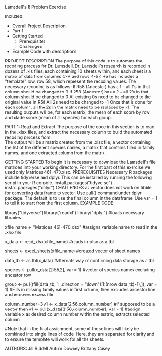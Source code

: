 Lamsdell's R Problem Exercise 

Included:
- Overall Project Description
- Part 1
- Getting Started
  - Prerequisites
  - Challenges
- Example Code with descriptions

PROJECT DESCRIPTION
  The purpose of this code is to automate the recoding process for Dr. Lamsdell. Dr. Lamsdell's research is recorded in dozens of .xls files, each containing 10 sheets within, and each sheet is a matrix of data from columns C-V and rows 4-57.  He has included a "template" row, row 58, which represent the recoding values.  The necessary recoding is as follows:
    If R58 (Ancestor) has a 1 - all 1's in that column should be changed to 0
    If R58 (Ancestor) has a 2 - all 2's in that column should be changed to 0
    All existing 0s need to be changed to the original value in R58
    All 2s need to be changed to -1
        Once that is done for each column, all the 2s in the matrix need to be replaced by -1.
  The resulting outputs will be, for each matrix, the mean of each score by row and clade score (mean of all species) for each group.


PART 1: Read and Extract
  The purpose of the code in this section is to read in the .xlsx files, and extract the necessary column to build the automated recoding process from.  
  The output will be a matrix created from the .xlsx file, a vector containing the list of the different species names, a matrix that contains filled in family names, and one extracted column from the matrix.  

GETTING STARTED
  To begin it is necessary to download the Lamsdell's file matrices into your working directory. For the first part of this exercise we used only  Matrices 461-470.xlsx.
PREREQUISITES
  Necessary R packages include tidyverse and dplyr. This can be installed by running the following script in your R console.
          install.packages("tidyverse")
          install.packages("dplyr")
CHALLENGES
  as.vector does not work on tibble for converting data.frame to vector. Use pull() command under dplyr package. The default is to use the final column in the dataframe. Use var = 1 to tell it to start from the first column.
EXAMPLE CODE:

library("tidyverse")
library("readxl")
library("dplyr")
#loads necessary libraries

xfile_name <- "Matrices 461-470.xlsx"
#assigns variable name to read in the .xlsx file

x_data <- read_xlsx(xfile_name)
#reads in .xlsx as a tbl

sheets <- excel_sheets(xfile_name)
#created vector of sheet names

data_tb <- as.tbl(x_data)
#alternate way of confirming data storage as a tbl

species <- pull(x_data[2:55,2], var = 1)
#vector of species names excluding ancestor row

group <- pull((fill(data_tb, 1, .direction = "down")[1:(nrow(data_tb)-1),]), var = 1)
#Fills in missing family values in first column, then excludes ancestor line and removes excess file

column_number=3
v1 <- x_data[2:56,column_number]
#if supposed to be a vector then v1 <- pull(x_data[2:56,column_number], var = 1)
#assign variable x as desired column number within the matrix, extracts selected column

#Note that in the final assignment, some of these lines will likely be combined into single lines of code. Here, they are separated for clarity and to ensure the template will work for all the sheets.

AUTHORS:
Jill Riddell
Autum Downey
Brittany Casey
